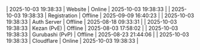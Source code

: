 | 2025-10-03 19:38:33 | Website | Online | 2025-10-03 19:38:33 |
| 2025-10-03 19:38:33 | Registration | Offline | 2025-09-09 16:40:23 |
| 2025-10-03 19:38:33 | Auth Server | Offline | 2025-08-18 09:33:31 |
| 2025-10-03 19:38:33 | Kezan (PvE) | Offline | 2025-08-03 17:58:02 |
| 2025-10-03 19:38:33 | Gurubashi (PvP) | Offline | 2025-08-23 21:44:06 |
| 2025-10-03 19:38:33 | Cloudflare | Online | 2025-10-03 19:38:33 |
